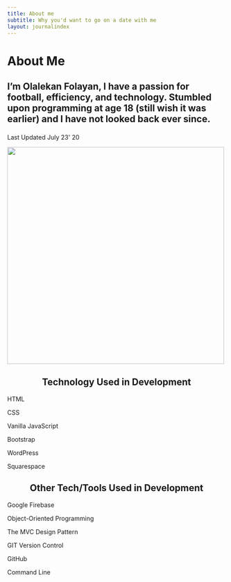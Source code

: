 ```yaml
---
title: About me
subtitle: Why you'd want to go on a date with me
layout: journalindex
---
```


<div class="o-section c-post__intro-wrapper">
  <div class="o-title-bar o-title-bar--post">
    <a class="o-backlink" id="back-to" href="/"></a>

   <h1 class="o-title-bar__title second-font" >
      About Me
    </h1>

  </div>

  <div class="c-post__intro o-section__inner">
    

   <div class="c-post__meta">
      <h2 class="c-post__subheading">
        
I’m Olalekan Folayan, I have a passion for football, efficiency, and technology. Stumbled upon programming at age 18 (still wish it was earlier) and I have not looked back ever since.
      </h2>


      
   <div class="c-post__meta-detail">
        <p class="c-post__date">
          Last Updated July 23' 20
        </p>
    </div>


   
   </div>

<img
      class="c-post__hero-img o-border"
      src="https://res.cloudinary.com/moversng/image/upload/v1593966434/personnal/IMG_8803_zauytx.jpg"
     alt=""
     data-aos="grayscale" style="height: 500px;">

   <div class="c-post__intro-body">
    <center> <h2>Technology Used in Development </h2></center>
<p>
HTML

CSS

Vanilla JavaScript

Bootstrap

WordPress

Squarespace</p>
   </div>
 
<center> <h2>Other Tech/Tools Used in Development </h2></center>

<p>
Google Firebase

Object-Oriented Programming

The MVC Design Pattern

GIT Version Control

GitHub

Command Line

</p>
  
    
     
    
  
</div>
